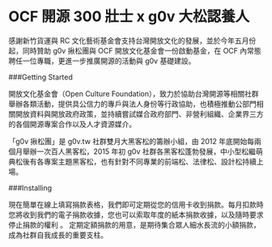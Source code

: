 # OCF 開源 300 壯士 x g0v 大松認養人
感謝新竹貨運與 RC 文化藝術基金會支持台灣開放文化的發展，並於今年五月份起，同時贊助 g0v 揪松團與 OCF 開放文化基金會一份啟動基金，在 OCF 內常態聘任一位專職，更進一步推廣開源的活動與 g0v 基礎建設。

###Getting Started

開放文化基金會（Open Culture Foundation），致力於協助台灣開源等相關社群舉辦各類活動，提供具公信力的專戶與法人身份等行政協助，也積極推動公部門相關開放資料與開放政府政策，並持續嘗試媒合政府部門、非營利組織、企業界三方的各個開源專案合作以及人才資源媒介。

「g0v 揪松團」是 g0v.tw 社群雙月大黑客松的籌辦小組，由 2012 年底開始每兩個月舉辦一次百人黑客松，2015 年初 g0v 社群各黑客松蓬勃發展，中小型松繼萌典松後有各專案主題黑客松，也有針對不同專業的前端松、法律松、設計松持續上場。

###Installing

現在簡單在線上填寫捐款表格，我們即可定期從您的信用卡收到捐款。每月扣款時您將收到我們的電子捐款收據，您也可以索取年度的紙本捐款收據，以及隨時要求停止捐款的權利 。 定期定額捐款的用意，是期待集合眾人細水長流的小額捐款，成為社群自我成長的重要支柱。
